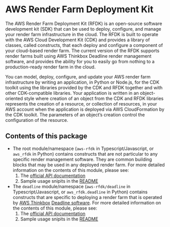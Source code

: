 # AWS Render Farm Deployment Kit

The AWS Render Farm Deployment Kit (RFDK) is an open-source software development kit (SDK) that can be used to deploy, configure, and manage your render farm
infrastructure in the cloud. The RFDK is built to operate with the AWS Cloud Development Kit (CDK) and provides a library of classes, called constructs, that each
deploy and configure a component of your cloud-based render farm. The current version of the RFDK supports render farms built using AWS Thinkbox Deadline
render management software, and provides the ability for you to easily go from nothing to a production-ready render farm in the cloud.

You can model, deploy, configure, and update your AWS render farm infrastructure by writing an application, in Python or Node.js, for the CDK toolkit using the
libraries provided by the CDK and RFDK together and with other CDK-compatible libraries. Your application is written in an object-oriented style where creation of
an object from the CDK and RFDK libraries represents the creation of a resource, or collection of resources, in your AWS account when the application is deployed
via AWS CloudFormation by the CDK toolkit. The parameters of an object’s creation control the configuration of the resource.

## Contents of this package

* The root module/namespace (`aws-rfdk` in Typescript/Javascript, or `aws_rfdk` in Python) contains constructs that are not particular to any specific
 render management software. They are common building blocks that may be used in any deployed render farm. For more detailed information on the contents of this module, please see:
  1. The [official API documentation](https://docs.aws.amazon.com/rfdk/api/latest/docs/aws-rfdk-construct-library.html)
  2. Sample usage snipits in the [README](https://github.com/aws/aws-rfdk/blob/mainline/packages/aws-rfdk/lib/core/README.md)
* The `deadline` module/namespace (`aws-rfdk/deadline` in Typescript/Javascript, or `aws_rfdk.deadline` in Python) contains constructs that are specific to
 deploying a render farm that is operated by [AWS Thinkbox](https://www.awsthinkbox.com/) [Deadline software](https://www.awsthinkbox.com/deadline). For more detailed information on the contents of this module, please see:
   1. The [official API documentation](https://docs.aws.amazon.com/rfdk/api/latest/docs/aws-rfdk-construct-library.html)
   2. Sample usage snipits in the [README](https://github.com/aws/aws-rfdk/blob/mainline/packages/aws-rfdk/lib/deadline/README.md)